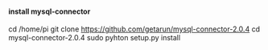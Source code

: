 #### install mysql-connector
cd /home/pi
git clone https://github.com/getarun/mysql-connector-2.0.4
cd mysql-connector-2.0.4
sudo pyhton setup.py install
